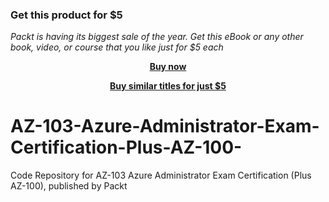 
### Get this product for $5

<i>Packt is having its biggest sale of the year. Get this eBook or any other book, video, or course that you like just for $5 each</i>


<b><p align='center'>[Buy now](https://packt.link/9781838985547)</p></b>


<b><p align='center'>[Buy similar titles for just $5](https://subscription.packtpub.com/search)</p></b>


# AZ-103-Azure-Administrator-Exam-Certification-Plus-AZ-100-
Code Repository for AZ-103 Azure Administrator Exam Certification (Plus AZ-100), published by Packt
